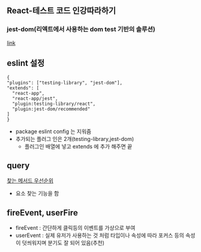 ## React-테스트 코드 인강따라하기

### jest-dom(리엑트에서 사용하는 dom test 기반의 솔루션)

[link](https://www.npmjs.com/package/@testing-library/jest-dom)

## eslint 설정

```
{
"plugins": ["testing-library", "jest-dom"],
"extends": [
  "react-app",
  "react-app/jest",
  "plugin:testing-library/react",
  "plugin:jest-dom/recommended"
]
}
```

- package eslint config 는 지워줌
- 추가되는 플러그 인은 2개(testing-library,jest-dom)
  - 플러그인 배열에 넣고 extends 에 추가 해주면 끝

## query

[찾는 메서드 우선순위](https://testing-library.com/docs/queries/about/#priority)

- 요소 찾는 기능을 함

## fireEvent, userFire

- fireEvent : 간단하게 클릭등의 이벤트를 가상으로 부여
- userEvent : 실제 유저가 사용하는 것 처럼 타입이나 속성에 따라 포커스 등의 속성이 덧씌워지며 분기도 잘 되어 있음(추천)
